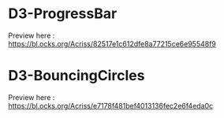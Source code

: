 # D3-ProgressBar

Preview here : https://bl.ocks.org/Acriss/82517e1c612dfe8a77215ce6e95548f9

# D3-BouncingCircles

Preview here : https://bl.ocks.org/Acriss/e7178f481bef4013136fec2e6f4eda0c
